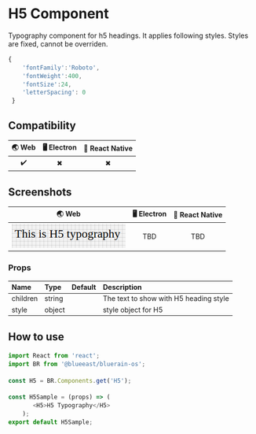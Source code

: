 
# H5 Component

Typography component for h5 headings. It applies following styles. Styles are fixed, cannot be overriden.

```javascript
{
    'fontFamily':'Roboto',
    'fontWeight':400,
    'fontSize':24,
    'letterSpacing': 0
 }
```

## Compatibility

| 🌏 Web | 🖥 Electron | 📱 React Native |
| :----: | :---------: | :-------------: |
|  ✔️       | ✖            |✖            |

## Screenshots

| 🌏 Web | 🖥 Electron | 📱 React Native |
| :---: | :--------: | :------------: |
|   ![web image](./screenshots/H5.png)  |    TBD   |  TBD |

### Props

| Name     | Type      | Default | Description                |
| :------- | :-------- | :------ | :------------------------- |
| children | string |         | The text to show with H5 heading style|
| style | object |         | style object for H5 |

## How to use

```javascript
import React from 'react';
import BR from '@blueeast/bluerain-os';

const H5 = BR.Components.get('H5');

const H5Sample = (props) => (
       <H5>H5 Typography</H5>
    );
export default H5Sample;
```